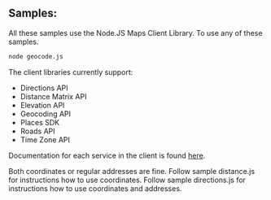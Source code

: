 ## Samples:

All these samples use the Node.JS Maps Client Library. To use any of these samples.

``` bash
node geocode.js
```
The client libraries currently support:
* Directions API
* Distance Matrix API
* Elevation API
* Geocoding API
* Places SDK
* Roads API
* Time Zone API

Documentation for each service in the client is found [here](https://googlemaps.github.io/google-maps-services-js/docs/GoogleMapsClient.html).

Both coordinates or regular addresses are fine.
Follow sample distance.js for instructions how to use coordinates.
Follow sample directions.js for instructions how to use coordinates and addresses.
